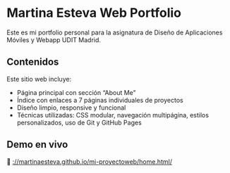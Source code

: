 # Martina Esteva Web Portfolio

Este es mi portfolio personal para la asignatura de Diseño de Aplicaciones Móviles y Webapp UDIT Madrid.

## Contenidos

Este sitio web incluye:

- Página principal con sección “About Me”
- Índice con enlaces a 7 páginas individuales de proyectos
- Diseño limpio, responsive y funcional
- Técnicas utilizadas: CSS modular, navegación multipágina, estilos personalizados, uso de Git y GitHub Pages

## Demo en vivo

🔗 [://martinaesteva.github.io/mi-proyectoweb/home.html/](https://martinaesteva.github.io/mi-proyectoweb/home.html)
